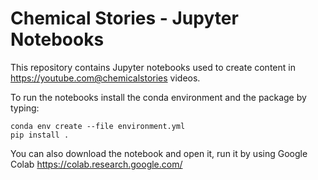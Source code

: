 # Chemical Stories - Jupyter Notebooks
This repository contains Jupyter notebooks used to create content in https://youtube.com@chemicalstories videos.

To run the notebooks install the conda environment and the package by typing:

```
conda env create --file environment.yml
pip install .
```

You can also download the notebook and open it, run it by using Google Colab https://colab.research.google.com/ 
